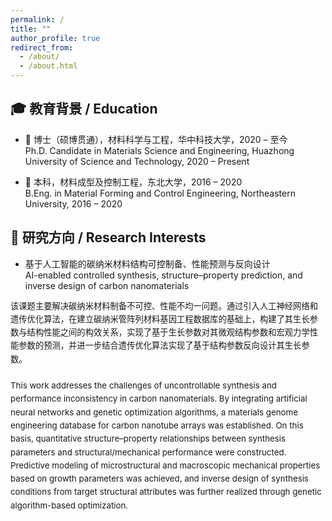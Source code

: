 ```yaml
---
permalink: /
title: ""
author_profile: true
redirect_from: 
  - /about/
  - /about.html
---
```


## 🎓 教育背景 / Education

- 📘 博士（硕博贯通），材料科学与工程，华中科技大学，2020 – 至今  
  Ph.D. Candidate in Materials Science and Engineering, Huazhong University of Science and Technology, 2020 – Present

- 📗 本科，材料成型及控制工程，东北大学，2016 – 2020  
  B.Eng. in Material Forming and Control Engineering, Northeastern University, 2016 – 2020


## 📌 研究方向 / Research Interests

- 基于人工智能的碳纳米材料结构可控制备、性能预测与反向设计  
  AI-enabled controlled synthesis, structure–property prediction, and inverse design of carbon nanomaterials

<p style="font-size: 0.95em; line-height: 1.6;">
该课题主要解决碳纳米材料制备不可控、性能不均一问题。通过引入人工神经网络和遗传优化算法，在建立碳纳米管阵列材料基因工程数据库的基础上，构建了其生长参数与结构性能之间的构效关系，实现了基于生长参数对其微观结构参数和宏观力学性能参数的预测，并进一步结合遗传优化算法实现了基于结构参数反向设计其生长参数。<br><br>
This work addresses the challenges of uncontrollable synthesis and performance inconsistency in carbon nanomaterials. By integrating artificial neural networks and genetic optimization algorithms, a materials genome engineering database for carbon nanotube arrays was established. On this basis, quantitative structure–property relationships between synthesis parameters and structural/mechanical performance were constructed. Predictive modeling of microstructural and macroscopic mechanical properties based on growth parameters was achieved, and inverse design of synthesis conditions from target structural attributes was further realized through genetic algorithm-based optimization.
</p>
